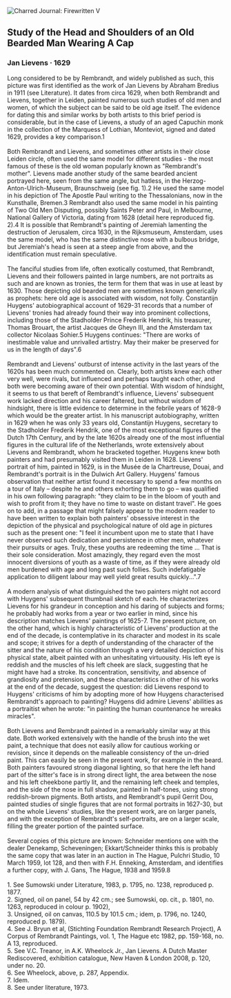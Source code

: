 <div class="artwork-of-the-day">
  <div class="container">
    <div class="img-wrapper">
      <img
        src="https://uploads7.wikiart.org/00164/images/jan-lievens/old-bearded-man-wearing-a-cap-by-jan-lievens-1629.jpg!Large.jpg"
        alt="Charred Journal: Firewritten V" />
    </div>
    <div class="artwork-detail">
      <div class="artwork-origin"> 
        <h2 class="artwork-name">Study of the Head and Shoulders of an Old Bearded Man Wearing A Cap</h2>
        <h3 class="artist">
          Jan Lievens
                    ·  1629
        </h3>
      </div>
      <p class="description">
        <span class="artwork-description-text ng-binding" ng-bind-html="viewModel.ArtworkOfTheDay.Description | unsafe">Long considered to be by Rembrandt, and widely published as such, this picture was first identified as the work of Jan Lievens by Abraham Bredius in 1911 (see Literature).  It dates from circa 1629, when both Rembrandt and Lievens, together in Leiden, painted numerous such studies of old men and women, of which the subject can be said to be old age itself.  The evidence for dating this and similar works by both artists to this brief period is considerable, but in the case of Lievens, a study of an aged Capuchin monk in the collection of the Marquess of Lothian, Monteviot, signed and dated 1629, provides a key comparison.1<br><br>Both Rembrandt and Lievens, and sometimes other artists in their close Leiden circle, often used the same model for different studies - the most famous of these is the old woman popularly known as "Rembrandt's mother".  Lievens made another study of the same bearded ancient portrayed here, seen from the same angle, but hatless, in the Herzog-Anton-Ulrich-Museum, Braunschweig (see fig. 1).2  He used the same model in his depiction of The Apostle Paul writing to the Thessalonians, now in the Kunsthalle, Bremen.3  Rembrandt also used the same model in his painting of Two Old Men Disputing, possibly Saints Peter and Paul, in Melbourne, National Gallery of Victoria, dating from 1628 (detail here reproduced fig. 2).4    It is possible that Rembrandt's painting of Jeremiah lamenting the destruction of Jerusalem, circa 1630, in the Rijksmuseum, Amsterdam, uses the same model, who has the same distinctive nose with a bulbous bridge, but Jeremiah's head is seen at a steep angle from above, and the identification must remain speculative.<br><br>The fanciful studies from life, often exotically costumed, that Rembrandt, Lievens and their followers painted in large numbers, are not portraits as such and are known as tronies, the term for them that was in use at least by 1630.  Those depicting old bearded men are sometimes known generically as prophets: here old age is associated with wisdom, not folly.  Constantijn Huygens' autobiographical account of 1629-31 records that a number of Lievens' tronies had already found their way into prominent collections, including those of the Stadholder Prince Frederik Hendrik, his treasurer, Thomas Brouart, the artist Jacques de Gheyn III, and the Amsterdam tax collector Nicolaas Sohier.5  Huygens continues: "There are works of inestimable value and unrivalled artistry.  May their maker be preserved for us in the length of days".6<br><br>Rembrandt and Lievens' outburst of intense activity in the last years of the 1620s has been much commented on.  Clearly, both artists knew each other very well, were rivals, but influenced and perhaps taught each other, and both were becoming aware of their own potential.  With wisdom of hindsight, it seems to us that bereft of Rembrandt's influence, Lievens' subsequent work lacked direction and his career faltered, but without wisdom of hindsight, there is little evidence to determine in the febrile years of 1628-9 which would be the greater artist.  In his manuscript autobiography, written in 1629 when he was only 33 years old, Constantijn Huygens, secretary to the Stadholder Frederik Hendrik, one of the most exceptional figures of the Dutch 17th Century, and by the late 1620s already one of the most influential figures in the cultural life of the Netherlands, wrote extensively about Lievens and Rembrandt, whom he bracketed together.  Huygens knew both painters and had presumably visited them in Leiden in 1628.   Lievens' portrait of him, painted in 1629, is in the Musée de la Chartreuse, Douai, and Rembrandt's portrait is in the Dulwich Art Gallery.  Huygens' famous observation that neither artist found it necessary to spend a few months on a tour of Italy – despite he and others exhorting them to go – was qualified in his own following paragraph: "they claim to be in the bloom of youth and wish to profit from it; they have no time to waste on distant travel".  He goes on to add, in a passage that might falsely appear to the modern reader to have been written to explain both painters' obsessive interest in the depiction of the physical and psychological nature of old age in pictures such as the present one:  "I feel it incumbent upon me to state that I have never observed such dedication and persistence in other men, whatever their pursuits or ages.  Truly, these youths are redeeming the time ... That is their sole consideration.  Most amazingly, they regard even the most innocent diversions of youth as a waste of time, as if they were already old men burdened with age and long past such follies.  Such indefatigable application to diligent labour may well yield great results quickly...".7  <br><br>A modern analysis of what distinguished the two painters might not accord with Huygens' subsequent thumbnail sketch of each.  He characterizes Lievens for his grandeur in conception and his daring of subjects and forms; he probably had works from a year or two earlier in mind, since his description matches Lievens' paintings of 1625-7.  The present picture, on the other hand, which is highly characteristic of Lievens' production at the end of the decade, is contemplative in its character and modest in its scale and scope; it strives for a depth of understanding of the character of the sitter and the nature of his condition through a very detailed depiction of his physical state, albeit painted with an unhesitating virtuousity.  His left eye is reddish and the muscles of his left cheek are slack, suggesting that he might have had a stroke.  Its concentration, sensitivity, and absence of grandiosity and pretension, and these characteristics in other of his works at the end of the decade, suggest the question: did Lievens respond to Huygens' criticisms of him by adopting more of how Huygens characterised Rembrandt's approach to painting?  Huygens did admire Lievens' abilities as a portraitist when he wrote: "in painting the human countenance he wreaks miracles".<br><br>Both Lievens and Rembrandt painted in a remarkably similar way at this date.  Both worked extensively with the handle of the brush into the wet paint, a technique that does not easily allow for cautious working or revision, since it depends on the malleable consistency of the un-dried paint.  This can easily be seen in the present work, for example in the beard.  Both painters favoured strong diagonal lighting, so that here the left hand part of the sitter's face is in strong direct light, the area between the nose and his left cheekbone partly lit, and the remaining left cheek and temples, and the side of the nose in full shadow, painted in half-tones, using strong reddish-brown pigments.  Both artists, and Rembrandt's pupil Gerrit Dou, painted studies of single figures that are not formal portraits in 1627-30, but on the whole Lievens' studies, like the present work, are on larger panels, and with the exception of Rembrandt's self-portraits, are on a larger scale, filling the greater portion of the painted surface.<br><br>Several copies of this picture are known: Schneider mentions one with the dealer Denekamp, Scheveningen; Ekkart/Schneider thinks this is probably the same copy that was later in an auction in The Hague, Pulchri Studio, 10 March 1959, lot 128, and then with F.H. Enneking, Amsterdam, and identifies a further copy, with J. Gans, The Hague, 1938 and 1959.8<br><br>1.  See Sumowski under Literature, 1983, p. 1795, no. 1238, reproduced p. 1877.<br>2.  Signed, oil on panel, 54 by 42 cm.; see Sumowski, op. cit., p. 1801, no. 1263, reproduced in colour p. 1902),<br>3.  Unsigned, oil on canvas, 110.5 by 101.5 cm.; idem,  p. 1796, no. 1240, reproduced p. 1879).<br>4.  See J. Bryun et al, (Stichting Foundation Rembrandt Research Project),  A Corpus of Rembrandt Paintings, vol. 1, The Hague etc 1982, pp. 159-168, no. A  13, reproduced.<br>5.  See V.C. Treanor, in A.K. Wheelock Jr., Jan Lievens.  A Dutch Master Rediscovered, exhibition catalogue, New Haven &amp; London 2008, p. 120, under no. 20.<br>6.  See Wheelock, above, p. 287, Appendix. <br>7.  Idem.<br>8.  See under literature, 1973.</span>
                        <div class="text-shadow-container" ng-show="showShadow" style=""></div>
      </p>
    </div>
  </div>

</div>
